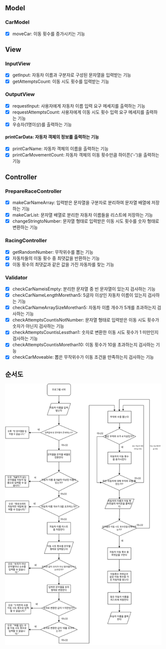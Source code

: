 ## Model
### CarModel
- [x] moveCar: 이동 횟수를 증가시키는 기능

## View
### InputView
- [x] getInput: 자동차 이름과 구분자로 구성된 문자열을 입력받는 기능
- [x] getAttemptsCount: 이동 시도 횟수를 입력받는 기능

### OutputView
- [x] requestInput: 사용자에게 자동차 이름 입력 요구 메세지를 출력하는 기능
- [x] requestAttemptsCount: 사용자에게 이동 시도 횟수 입력 요구 메세지를 출력하는 기능
- [x] 우승자(1명이상)를 출력하는 기능

#### printCarData: 자동차 객체의 정보를 출력하는 기능
- [x] printCarName: 자동차 객체의 이름을 출력하는 기능
- [x] printCarMovementCount: 자동차 객체의 이동 횟수만큼 하이픈('-')을 출력하는 기능

## Controller
### PrepareRaceController
- [x] makeCarNameArray: 입력받은 문자열을 구분자로 분리하여 문자열 배열에 저장하는 기능
- [x] makeCarList: 문자열 배열로 분리한 자동차 이름들을 리스트에 저장하는 기능
- [x] changeStringtoNumber: 문자열 형태로 입력받은 이동 시도 횟수를 숫자 형태로 변환하는 기능

### RacingController
- [x] getRandomNumber: 무작위수를 뽑는 기능
- [x] 자동차들의 이동 횟수 중 최댓값을 반환하는 기능
- [x] 이동 횟수의 최댓값과 같은 값을 가진 자동차를 찾는 기능

### Validator
- [x] checkCarNameisEmpty: 분리한 문자열 중 빈 문자열이 있는지 검사하는 기능
- [x] checkCarNameLengthMorethan5: 5글자 이상인 자동차 이름이 있는지 검사하는 기능
- [x] checkCarNameArraySizeMorethan5: 자동차 이름 개수가 5개를 초과하는지 검사하는 기능
- [x] checkAttemptsCountisNotNumber: 문자열 형태로 입력받은 이동 시도 횟수가 숫자가 아닌지 검사하는 기능
- [x] checkAttemptsCountisLessthan1: 숫자로 변환한 이동 시도 횟수가 1 미만인지 검사하는 기능
- [x] checkAttemptsCountisMorethan10: 이동 횟수가 10을 초과하는지 검사하는 기능
- [x] checkCarMoveable: 뽑은 무작위수가 이동 조건을 만족하는지 검사하는 기능
## 순서도
![](./asset/flowChart.png)